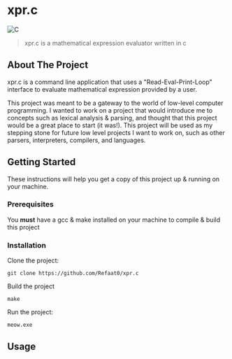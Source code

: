 # xpr.c
![C](https://img.shields.io/badge/c-%2300599C.svg?style=for-the-badge&logo=c&logoColor=white)

>xpr.c is a mathematical expression evaluator written in c

## About The Project
xpr.c is a command line application that uses a "Read-Eval-Print-Loop" interface to evaluate mathematical expression provided by a user. 

This project was meant to be a gateway to the world of low-level computer programming. I wanted to work on a project that would introduce me to
concepts such as lexical analysis & parsing, and thought that this project would be a great place to start (it was!). This project will be used as
my stepping stone for future low level projects I want to work on, such as other parsers, interpreters, compilers, and languages. 


## Getting Started
These instructions will help you get a copy of this project up & running on your machine.

### Prerequisites 
You **must** have a gcc & make installed on your machine to compile & build this project

### Installation 
Clone the project:
```
git clone https://github.com/Refaat0/xpr.c
```

Build the project
```
make 
```

Run the project:
```
meow.exe
```


## Usage
